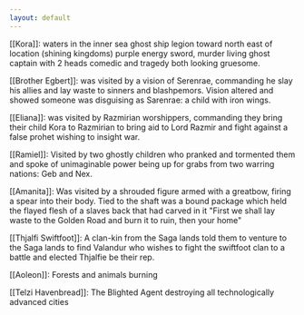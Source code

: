 ```yaml
---
layout: default
---
```


[[Kora]]: waters in the inner sea ghost ship legion toward north east of location (shining kingdoms) purple energy sword, murder living
ghost captain with 2 heads comedic and tragedy both looking gruesome.

[[Brother  Egbert]]: was visited by a vision of Serenrae, commanding he slay his allies and lay waste to sinners and blashpemors. Vision altered and showed someone was disguising as Sarenrae: a child with iron wings.

[[Eliana]]: was visited by Razmirian worshippers, commanding they bring their child Kora to Razmirian to bring aid to Lord Razmir and fight against a false prohet wishing to insight war.

[[Ramiel]]: Visited by two ghostly children who pranked and tormented them and spoke of unimaginable power being up for grabs from two warring nations: Geb and Nex.

[[Amanita]]: Was visited by a shrouded figure armed with a greatbow, firing a spear into their body. Tied to the shaft was a bound package which held the flayed flesh of a slaves back that had carved in it "First we shall lay waste to the Golden Road and burn it to ruin, then your home"

[[Thjalfi Swiftfoot]]: A clan-kin from the Saga lands told them to venture to the Saga lands to find Valandur who wishes to fight the swiftfoot clan to a battle and elected Thjalfie be their rep.

[[Aoleon]]: Forests and animals burning

[[Telzi Havenbread]]: The Blighted Agent destroying all technologically advanced cities